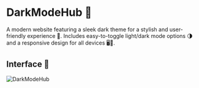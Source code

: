 # DarkModeHub 🌙

A modern website featuring a sleek dark theme for a stylish and user-friendly experience 🖤. Includes easy-to-toggle light/dark mode options 🌗 and a responsive design for all devices 🖥️📱.

## Interface 📸

![DarkModeHub](/DarkModeHub.png)
